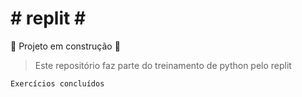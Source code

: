 <h1># replit #</h1>

:construction: Projeto em construção :construction:

> Este repositório faz parte do treinamento de python pelo replit

```
Exercícios concluídos
```

